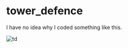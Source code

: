 # tower_defence

I have no idea why I coded something like this.

![td](https://github.com/gokmavisianka/tower_defence/assets/85447383/407bfd1a-3dfd-48c2-8b9c-f15298afcd91)

